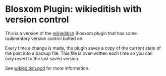 # Blosxom Plugin: wikieditish with version control

This is a version of the [wikieditish](http://blosxom.sourceforge.net/plugins/edit/wikieditish.htm) Blosxom plugin that has some rudimentary version control bolted on.

Every time a change is made, the plugin saves a copy of the current state of the post into a backup file. This file is over-written each time so you can only revert to the last saved version.

See [wikieditish.pod](wikieditish.pod) for more information.
